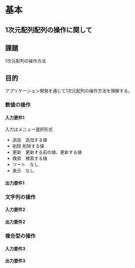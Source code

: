 # 基本

## $1$次元配列配列の操作に関して

## 課題

$1$次元配列の操作方法

## 目的

アプリケーション開発を通じて$1$次元配列の操作方法を理解する。

### 数値の操作

#### 入力要件1

入力はメニュー選択形式

- 追加　追加する値
- 削除  削除する値
- 更新　更新する前の値、更新する値
- 検索　検索する値
- ソート　なし
- 表示　なし

#### 出力要件1

### 文字列の操作

#### 入力要件2

#### 出力要件2

### 複合型の操作

#### 入力要件3

#### 出力要件3
